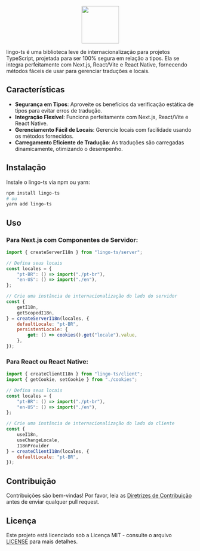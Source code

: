 <p align="center">
  <picture>
    <source media="(prefers-color-scheme: dark)" srcset="https://ik.imagekit.io/91phxemhf/logo-white.svg?updatedAt=1709408488312" />
    <source media="(prefers-color-scheme: light)" srcset="https://ik.imagekit.io/91phxemhf/logo-black.svg?updatedAt=1709408488564" />
    <img alt="" height="100px" src="https://ik.imagekit.io/91phxemhf/logo-black.svg?updatedAt=1709408488564" />
  </picture>
</p>


lingo-ts é uma biblioteca leve de internacionalização para projetos TypeScript, projetada para ser 100% segura em relação a tipos. Ela se integra perfeitamente com Next.js, React/Vite e React Native, fornecendo métodos fáceis de usar para gerenciar traduções e locais.


## Características

- **Segurança em Tipos**: Aproveite os benefícios da verificação estática de tipos para evitar erros de tradução.
- **Integração Flexível**: Funciona perfeitamente com Next.js, React/Vite e React Native.
- **Gerenciamento Fácil de Locais**: Gerencie locais com facilidade usando os métodos fornecidos.
- **Carregamento Eficiente de Tradução**: As traduções são carregadas dinamicamente, otimizando o desempenho.

## Instalação

Instale o lingo-ts via npm ou yarn:

```bash
npm install lingo-ts
# ou
yarn add lingo-ts
```

## Uso

### Para Next.js com Componentes de Servidor:

```jsx
import { createServerI18n } from "lingo-ts/server";

// Defina seus locais
const locales = {
    "pt-BR": () => import("./pt-br"),
    "en-US": () => import("./en"),
};

// Crie uma instância de internacionalização do lado do servidor
const {
    getI18n,
    getScopedI18n,
} = createServerI18n(locales, {
    defaultLocale: "pt-BR",
    persistentLocale: {
        get: () => cookies().get("locale").value,
    },
});

```

### Para React ou React Native:

```jsx
import { createClientI18n } from "lingo-ts/client";
import { getCookie, setCookie } from "./cookies";

// Defina seus locais
const locales = {
    "pt-BR": () => import("./pt-br"),
    "en-US": () => import("./en"),
};

// Crie uma instância de internacionalização do lado do cliente
const {
    useI18n,
    useChangeLocale,
    I18nProvider
} = createClientI18n(locales, {
    defaultLocale: "pt-BR",
});
```

## Contribuição

Contribuições são bem-vindas! Por favor, leia as [Diretrizes de Contribuição](CONTRIBUTING.md) antes de enviar qualquer pull request.

## Licença

Este projeto está licenciado sob a Licença MIT - consulte o arquivo [LICENSE](LICENSE) para mais detalhes.
